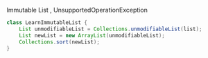 Immutable List , UnsupportedOperationException

```java
class LearnImmutableList { 
    List unmodifiableList = Collections.unmodifiableList(list);
    List newList = new ArrayList(unmodifiableList);
    Collections.sort(newList);
}
```
